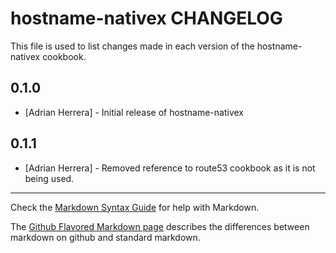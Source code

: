 hostname-nativex CHANGELOG
==========================

This file is used to list changes made in each version of the hostname-nativex cookbook.

0.1.0
-----
- [Adrian Herrera] - Initial release of hostname-nativex

0.1.1
-----
- [Adrian Herrera] - Removed reference to route53 cookbook as it is not being used.

- - -
Check the [Markdown Syntax Guide](http://daringfireball.net/projects/markdown/syntax) for help with Markdown.

The [Github Flavored Markdown page](http://github.github.com/github-flavored-markdown/) describes the differences between markdown on github and standard markdown.
